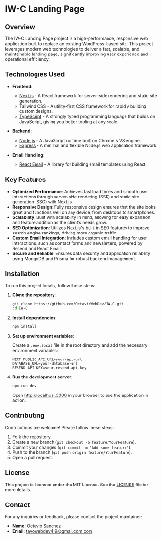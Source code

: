 # IW-C Landing Page

## Overview

The IW-C Landing Page project is a high-performance, responsive web application built to replace an existing WordPress-based site. This project leverages modern web technologies to deliver a fast, scalable, and maintainable landing page, significantly improving user experience and operational efficiency.

## Technologies Used

- **Frontend**: 
  - [Next.js](https://nextjs.org/) - A React framework for server-side rendering and static site generation.
  - [Tailwind CSS](https://tailwindcss.com/) - A utility-first CSS framework for rapidly building custom designs.
  - [TypeScript](https://www.typescriptlang.org/) - A strongly typed programming language that builds on JavaScript, giving you better tooling at any scale.
  
- **Backend**:
  - [Node.js](https://nodejs.org/) - A JavaScript runtime built on Chrome's V8 engine.
  - [Express](https://expressjs.com/) - A minimal and flexible Node.js web application framework.
 
- **Email Handling**:
  - [React Email](https://react.email/) - A library for building email templates using React.

## Key Features

- **Optimized Performance**: Achieves fast load times and smooth user interactions through server-side rendering (SSR) and static site generation (SSG) with Next.js.
- **Responsive Design**: Fully responsive design ensures that the site looks great and functions well on any device, from desktops to smartphones.
- **Scalability**: Built with scalability in mind, allowing for easy expansion and feature addition as the client’s needs grow.
- **SEO Optimization**: Utilizes Next.js's built-in SEO features to improve search engine rankings, driving more organic traffic.
- **Custom Email Integration**: Includes custom email handling for user interactions, such as contact forms and newsletters, powered by Resend and React Email.
- **Secure and Reliable**: Ensures data security and application reliability using MongoDB and Prisma for robust backend management.

## Installation

To run this project locally, follow these steps:

1. **Clone the repository**:

   ```bash
   git clone https://github.com/OctavioWebDev/IW-C.git
   cd IW-C
   ```

2. **Install dependencies**:

   ```bash
   npm install
   ```

3. **Set up environment variables**:

   Create a `.env.local` file in the root directory and add the necessary environment variables:

   ```env
   NEXT_PUBLIC_API_URL=your-api-url
   DATABASE_URL=your-database-url
   RESEND_API_KEY=your-resend-api-key
   ```

4. **Run the development server**:

   ```bash
   npm run dev
   ```

   Open [http://localhost:3000](http://localhost:3000) in your browser to see the application in action.

## Contributing

Contributions are welcome! Please follow these steps:

1. Fork the repository.
2. Create a new branch (`git checkout -b feature/YourFeature`).
3. Commit your changes (`git commit -m 'Add some feature'`).
4. Push to the branch (`git push origin feature/YourFeature`).
5. Open a pull request.

## License

This project is licensed under the MIT License. See the [LICENSE](LICENSE) file for more details.

## Contact

For any inquiries or feedback, please contact the project maintainer:

- **Name**: Octavio Sanchez
- **Email**: [tavowebdev419@gmail.com.com](mailto:tavowebdev419@gmail.com)
